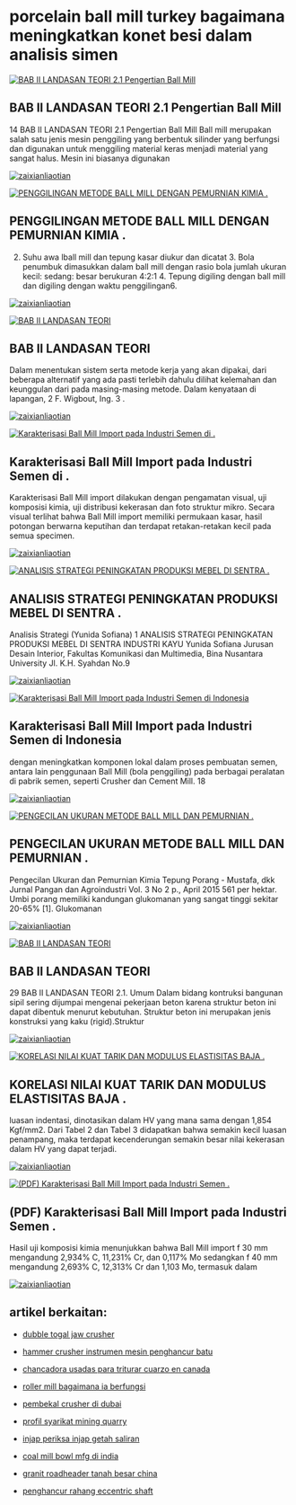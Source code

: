 # porcelain ball mill turkey bagaimana meningkatkan konet besi dalam analisis simen
<a href="https://mnn.zoosnet.net/LR/Chatpre.aspx?id=MNN94995150&p=https://topgrinding.com/" target="_blank">![BAB II LANDASAN TEORI 2.1 Pengertian Ball Mill](https://github.com/technlg/images/blob/main/14.jpg)</a>
## BAB II LANDASAN TEORI 2.1 Pengertian Ball Mill
14 BAB II LANDASAN TEORI 2.1 Pengertian Ball Mill Ball mill merupakan salah satu jenis mesin penggiling yang berbentuk silinder yang berfungsi dan digunakan untuk menggiling material keras menjadi material yang sangat halus. Mesin ini biasanya digunakan
<a href="https://mnn.zoosnet.net/LR/Chatpre.aspx?id=MNN94995150&p=https://topgrinding.com/" target="_blank"><img src="https://github.com/technlg/images/raw/main/chat11.jpg" alt="zaixianliaotian"/></a><a href="//whatsapp.shibangsoft.com/WhatsApp.php" ><img src="https://github.com/technlg/images/raw/main/chat11.png" alt=""></a>
<a href="https://mnn.zoosnet.net/LR/Chatpre.aspx?id=MNN94995150&p=https://topgrinding.com/" target="_blank">![PENGGILINGAN METODE BALL MILL DENGAN PEMURNIAN KIMIA .](https://github.com/technlg/images/blob/main/59.jpg)</a>
## PENGGILINGAN METODE BALL MILL DENGAN PEMURNIAN KIMIA .
2. Suhu awa lball mill dan tepung kasar diukur dan dicatat 3. Bola penumbuk dimasukkan dalam ball mill dengan rasio bola jumlah ukuran kecil: sedang: besar berukuran 4:2:1 4. Tepung digiling dengan ball mill dan digiling dengan waktu penggilingan6.
<a href="https://mnn.zoosnet.net/LR/Chatpre.aspx?id=MNN94995150&p=https://topgrinding.com/" target="_blank"><img src="https://github.com/technlg/images/raw/main/chat11.jpg" alt="zaixianliaotian"/></a><a href="//whatsapp.shibangsoft.com/WhatsApp.php" ><img src="https://github.com/technlg/images/raw/main/chat11.png" alt=""></a>
<a href="https://mnn.zoosnet.net/LR/Chatpre.aspx?id=MNN94995150&p=https://topgrinding.com/" target="_blank">![BAB II LANDASAN TEORI](https://github.com/technlg/images/blob/main/5.jpg)</a>
## BAB II LANDASAN TEORI
Dalam menentukan sistem serta metode kerja yang akan dipakai, dari beberapa alternatif yang ada pasti terlebih dahulu dilihat kelemahan dan keunggulan dari pada masing-masing metode. Dalam kenyataan di lapangan, 2 F. Wigbout, Ing. 3 .
<a href="https://mnn.zoosnet.net/LR/Chatpre.aspx?id=MNN94995150&p=https://topgrinding.com/" target="_blank"><img src="https://github.com/technlg/images/raw/main/chat11.jpg" alt="zaixianliaotian"/></a><a href="//whatsapp.shibangsoft.com/WhatsApp.php" ><img src="https://github.com/technlg/images/raw/main/chat11.png" alt=""></a>
<a href="https://mnn.zoosnet.net/LR/Chatpre.aspx?id=MNN94995150&p=https://topgrinding.com/" target="_blank">![Karakterisasi Ball Mill Import pada Industri Semen di .](https://github.com/technlg/images/blob/main/13.jpg)</a>
## Karakterisasi Ball Mill Import pada Industri Semen di .
Karakterisasi Ball Mill import dilakukan dengan pengamatan visual, uji komposisi kimia, uji distribusi kekerasan dan foto struktur mikro. Secara visual terlihat bahwa Ball Mill import memiliki permukaan kasar, hasil potongan berwarna keputihan dan terdapat retakan-retakan kecil pada semua specimen.
<a href="https://mnn.zoosnet.net/LR/Chatpre.aspx?id=MNN94995150&p=https://topgrinding.com/" target="_blank"><img src="https://github.com/technlg/images/raw/main/chat11.jpg" alt="zaixianliaotian"/></a><a href="//whatsapp.shibangsoft.com/WhatsApp.php" ><img src="https://github.com/technlg/images/raw/main/chat11.png" alt=""></a>
<a href="https://mnn.zoosnet.net/LR/Chatpre.aspx?id=MNN94995150&p=https://topgrinding.com/" target="_blank">![ANALISIS STRATEGI PENINGKATAN PRODUKSI MEBEL DI SENTRA .](https://github.com/technlg/images/blob/main/2.jpg)</a>
## ANALISIS STRATEGI PENINGKATAN PRODUKSI MEBEL DI SENTRA .
Analisis Strategi  (Yunida Sofiana) 1 ANALISIS STRATEGI PENINGKATAN PRODUKSI MEBEL DI SENTRA INDUSTRI KAYU Yunida Sofiana Jurusan Desain Interior, Fakultas Komunikasi dan Multimedia, Bina Nusantara University Jl. K.H. Syahdan No.9
<a href="https://mnn.zoosnet.net/LR/Chatpre.aspx?id=MNN94995150&p=https://topgrinding.com/" target="_blank"><img src="https://github.com/technlg/images/raw/main/chat11.jpg" alt="zaixianliaotian"/></a><a href="//whatsapp.shibangsoft.com/WhatsApp.php" ><img src="https://github.com/technlg/images/raw/main/chat11.png" alt=""></a>
<a href="https://mnn.zoosnet.net/LR/Chatpre.aspx?id=MNN94995150&p=https://topgrinding.com/" target="_blank">![Karakterisasi Ball Mill Import pada Industri Semen di Indonesia](https://github.com/technlg/images/blob/main/29.jpg)</a>
## Karakterisasi Ball Mill Import pada Industri Semen di Indonesia
dengan meningkatkan komponen lokal dalam proses pembuatan semen, antara lain penggunaan Ball Mill (bola penggiling) pada berbagai peralatan di pabrik semen, seperti Crusher dan Cement Mill. 18 
<a href="https://mnn.zoosnet.net/LR/Chatpre.aspx?id=MNN94995150&p=https://topgrinding.com/" target="_blank"><img src="https://github.com/technlg/images/raw/main/chat11.jpg" alt="zaixianliaotian"/></a><a href="//whatsapp.shibangsoft.com/WhatsApp.php" ><img src="https://github.com/technlg/images/raw/main/chat11.png" alt=""></a>
<a href="https://mnn.zoosnet.net/LR/Chatpre.aspx?id=MNN94995150&p=https://topgrinding.com/" target="_blank">![PENGECILAN UKURAN METODE BALL MILL DAN PEMURNIAN .](https://github.com/technlg/images/blob/main/40.jpg)</a>
## PENGECILAN UKURAN METODE BALL MILL DAN PEMURNIAN .
Pengecilan Ukuran dan Pemurnian Kimia Tepung Porang - Mustafa, dkk Jurnal Pangan dan Agroindustri Vol. 3 No 2 p., April 2015 561 per hektar. Umbi porang memiliki kandungan glukomanan yang sangat tinggi sekitar 20-65% [1]. Glukomanan
<a href="https://mnn.zoosnet.net/LR/Chatpre.aspx?id=MNN94995150&p=https://topgrinding.com/" target="_blank"><img src="https://github.com/technlg/images/raw/main/chat11.jpg" alt="zaixianliaotian"/></a><a href="//whatsapp.shibangsoft.com/WhatsApp.php" ><img src="https://github.com/technlg/images/raw/main/chat11.png" alt=""></a>
<a href="https://mnn.zoosnet.net/LR/Chatpre.aspx?id=MNN94995150&p=https://topgrinding.com/" target="_blank">![BAB II LANDASAN TEORI](https://github.com/technlg/images/blob/main/62.jpg)</a>
## BAB II LANDASAN TEORI
29 BAB II LANDASAN TEORI 2.1. Umum Dalam bidang kontruksi bangunan sipil sering dijumpai mengenai pekerjaan beton karena struktur beton ini dapat dibentuk menurut kebutuhan. Struktur beton ini merupakan jenis konstruksi yang kaku (rigid).Struktur 
<a href="https://mnn.zoosnet.net/LR/Chatpre.aspx?id=MNN94995150&p=https://topgrinding.com/" target="_blank"><img src="https://github.com/technlg/images/raw/main/chat11.jpg" alt="zaixianliaotian"/></a><a href="//whatsapp.shibangsoft.com/WhatsApp.php" ><img src="https://github.com/technlg/images/raw/main/chat11.png" alt=""></a>
<a href="https://mnn.zoosnet.net/LR/Chatpre.aspx?id=MNN94995150&p=https://topgrinding.com/" target="_blank">![KORELASI NILAI KUAT TARIK DAN MODULUS ELASTISITAS BAJA .](https://github.com/technlg/images/blob/main/44.jpg)</a>
## KORELASI NILAI KUAT TARIK DAN MODULUS ELASTISITAS BAJA .
luasan indentasi, dinotasikan dalam HV yang mana sama dengan 1,854 Kgf/mm2. Dari Tabel 2 dan Tabel 3 didapatkan bahwa semakin kecil luasan penampang, maka terdapat kecenderungan semakin besar nilai kekerasan dalam HV yang dapat terjadi.
<a href="https://mnn.zoosnet.net/LR/Chatpre.aspx?id=MNN94995150&p=https://topgrinding.com/" target="_blank"><img src="https://github.com/technlg/images/raw/main/chat11.jpg" alt="zaixianliaotian"/></a><a href="//whatsapp.shibangsoft.com/WhatsApp.php" ><img src="https://github.com/technlg/images/raw/main/chat11.png" alt=""></a>
<a href="https://mnn.zoosnet.net/LR/Chatpre.aspx?id=MNN94995150&p=https://topgrinding.com/" target="_blank">![(PDF) Karakterisasi Ball Mill Import pada Industri Semen .](https://github.com/technlg/images/blob/main/52.jpg)</a>
## (PDF) Karakterisasi Ball Mill Import pada Industri Semen .
Hasil uji komposisi kimia menunjukkan bahwa Ball Mill import f 30 mm mengandung 2,934% C, 11,231% Cr, dan 0,117% Mo sedangkan f 40 mm mengandung 2,693% C, 12,313% Cr dan 1,103 Mo, termasuk dalam 
<a href="https://mnn.zoosnet.net/LR/Chatpre.aspx?id=MNN94995150&p=https://topgrinding.com/" target="_blank"><img src="https://github.com/technlg/images/raw/main/chat11.jpg" alt="zaixianliaotian"/></a><a href="//whatsapp.shibangsoft.com/WhatsApp.php" ><img src="https://github.com/technlg/images/raw/main/chat11.png" alt=""></a>
## artikel berkaitan:
* [dubble togal jaw crusher](dubble%20togal%20jaw%20crusher.md)
* [hammer crusher instrumen mesin penghancur batu](hammer%20crusher%20instrumen%20mesin%20penghancur%20batu.md)
* [chancadora usadas para triturar cuarzo en canada](chancadora%20usadas%20para%20triturar%20cuarzo%20en%20canada.md)
* [roller mill bagaimana ia berfungsi](roller%20mill%20bagaimana%20ia%20berfungsi.md)
* [pembekal crusher di dubai](pembekal%20crusher%20di%20dubai.md)
* [profil syarikat mining quarry](profil%20syarikat%20mining%20quarry.md)
* [injap periksa injap getah saliran](injap%20periksa%20injap%20getah%20saliran.md)
* [coal mill bowl mfg di india](coal%20mill%20bowl%20mfg%20di%20india.md)
* [granit roadheader tanah besar china](granit%20roadheader%20tanah%20besar%20china.md)
* [penghancur rahang eccentric shaft](penghancur%20rahang%20eccentric%20shaft.md)
